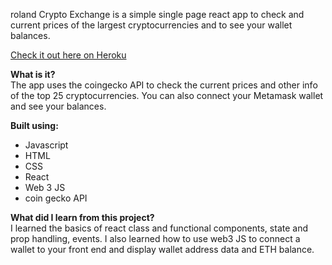 roland Crypto Exchange is a simple single page react app to check and current prices of the largest cryptocurrencies and to see your wallet balances.

<a href="https://rolandcryptoexchange.herokuapp.com/"> Check it out here on Heroku </a>

<b>What is it?</b> <br>
The app uses the coingecko API to check the current prices and other info of the top 25 cryptocurrencies. You can also connect your Metamask wallet and see your balances.

<b>Built using:</b> <br>
<ul> 
<li>Javascript</li>
<li>HTML</li>
<li>CSS</li>
<li>React</li>
<li>Web 3 JS</li>
<li>coin gecko API</li>

</ul>

<b> What did I learn from this project? </b> <br>
I learned the basics of react class and functional components, state and prop handling, events.  I also learned how to use web3 JS to connect a wallet to your front end
and display wallet address data and ETH balance. 
